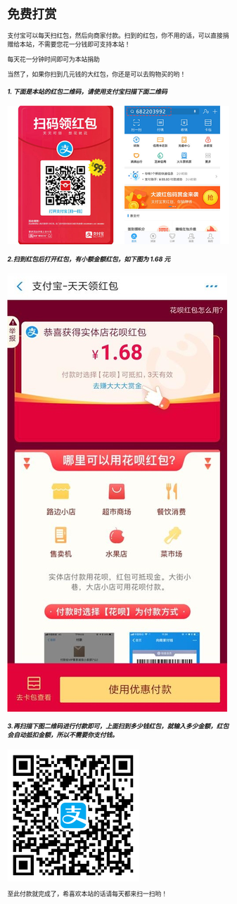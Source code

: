 # 免费打赏

支付宝可以每天扫红包，然后向商家付款。扫到的红包，你不用的话，可以直接捐赠给本站，不需要您花一分钱即可支持本站！

每天花一分钟时间即可为本站捐助

当然了，如果你扫到几元钱的大红包，你还是可以去购物买的哟！

##### 1. 下面是本站的红包二维码，请使用支付宝扫描下面二维码

![](../assets/pay01.jpg)

##### 2.扫到红包后打开红包，有小额金额红包，如下图为 1.68 元

![](../assets/pay02.jpg ':size=200')

##### 3.再扫描下图二维码进行付款即可，上面扫到多少钱红包，就输入多少金额，红包会自动抵扣金额，所以不需要你支付钱。

![](../assets/pay03.png)

至此付款就完成了，希喜欢本站的话请每天都来扫一扫哟！
